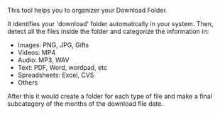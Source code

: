 This tool helps you to organizer your Download Folder.

It identifies your 'download' folder automatically in your system.
Then, detect all the files inside the folder and categorize the information in:

- Images: PNG, JPG, Gifts
- Videos: MP4
- Audio: MP3, WAV
- Text: PDF, Word, wordpad, etc
- Spreadsheets: Excel, CVS
- Others

After this it would create a folder for each type of file and make a final subcategory
of the months of the download file date.

